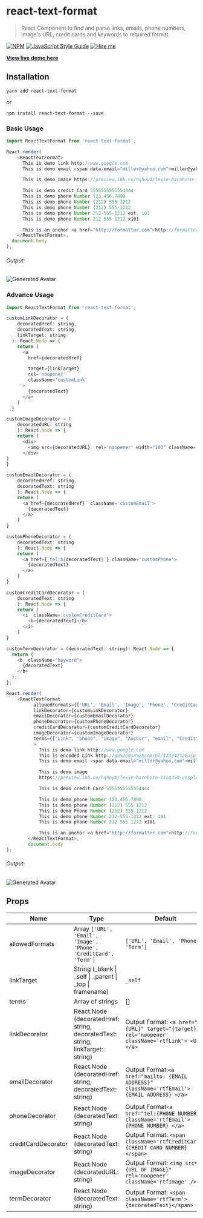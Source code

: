 # react-text-format

> React Component to find and parse links, emails, phone numbers, image's URL, credit cards and keywords to required format.

[![NPM](https://img.shields.io/badge/npm-v8.0.0-blue)](https://www.npmjs.com/package/react-text-format) 
[![JavaScript Style Guide](https://img.shields.io/badge/code_style-standard-brightgreen.svg)](https://standardjs.com) 
[![Hire me](https://shields.io/badge/LinkedIn-Hire%20me-green?logo=linkedin&style=social)](https://www.linkedin.com/in/ahsanbilal27/) 


__[View live demo here](https://react-ninja.github.io/react-text-format/)__

## Installation

```
yarn add react-text-format
```

or

```
npm install react-text-format --save
```

### Basic Usage
```js
import ReactTextFormat from 'react-text-format';

React.render(
    <ReactTextFormat>
      This is demo link http://www.google.com
      This is demo email <span data-email="miller@yahoo.com">miller@yahoo.com</span>

      This is demo image https://preview.ibb.co/hqhoyA/lexie-barnhorn-1114350-unsplash.jpg

      This is demo credit Card 5555555555554444
      This is demo phone Number 123.456.7890
      This is demo phone Number (212) 555 1212
      This is demo phone Number (212) 555-1212
      This is demo phone Number 212-555-1212 ext. 101
      This is demo phone Number 212 555 1212 x101

      This is an anchor <a href="http://formatter.com">http://formatter.com</a>;
    </ReactTextFormat>,
  document.body
);
```
###### Output:
![Generated Avatar](https://image.ibb.co/bWcDs0/1-0-4-basic.png)  




### Advance Usage
```js
import ReactTextFormat from 'react-text-format';

customLinkDecorator = (
    decoratedHref: string,
    decoratedText: string,
    linkTarget: string
  ): React.Node => {
    return (
      <a
        href={decoratedHref}

        target={linkTarget}
        rel='noopener'
        className='customLink'
      >
        {decoratedText}
      </a>
    )
  }

customImageDecorator = (
    decoratedURL: string
    ): React.Node => {
    return (
      <div>
        <img src={decoratedURL}  rel='noopener' width="100" className='customImage' />
      </div>
)
}

customEmailDecorator = (
    decoratedHref: string,
    decoratedText: string
    ): React.Node => {
    return (
      <a href={decoratedHref}  className='customEmail'>
        {decoratedText}
      </a>
    )
}

customPhoneDecorator = (
    decoratedText: string
    ): React.Node => {
    return (
      <a href={`tel:${decoratedText}`} className='customPhone'>
        {decoratedText}
      </a>
    )
}

customCreditCardDecorator = (
    decoratedText: string
    ): React.Node => {
    return (
      <i  className='customCreditCard'>
        <b>{decoratedText}</b>
      </i>
    )
}

customTermDecorator = (decoratedText: string): React.Node => {
  return (
    <b  className="keyword">
      {decoratedText}
    </b>
  );
};

React.render(
    <ReactTextFormat
          allowedFormats={['URL', 'Email', 'Image', 'Phone', 'CreditCard']}
          linkDecorator={customLinkDecorator}
          emailDecorator={customEmailDecorator}
          phoneDecorator={customPhoneDecorator}
          creditCardDecorator={customCreditCardDecorator}
          imageDecorator={customImageDecorator}
          terms={["Link", "phone", "image", "Anchor", "email", "Credit"]}
          >
            This is demo link http://www.google.com
            This is encoded Link http://go%2Emsn%2Ecom/nl/133942%2Easp
            This is demo email <span data-email="miller@yahoo.com">miller@yahoo.com</span>

            This is demo image
            https://preview.ibb.co/hqhoyA/lexie-barnhorn-1114350-unsplash.jpg

            This is demo credit Card 5555555555554444

            This is demo phone Number 123.456.7890
            This is demo phone Number (212) 555 1212
            This is demo Phone Number (212) 555-1212
            This is demo phone Number 212-555-1212 ext. 101
            This is demo phone Number 212 555 1212 x101

            This is an anchor <a href="http://formatter.com">http://formatter.com</a>;
        </ReactTextFormat>,
        document.body
);
```

###### Output:
![Generated Avatar](https://i.ibb.co/r67P3JC/advance-react-text-format.png)  



## Props

|Name  | Type  | Default  |
|---|---|---|
|allowedFormats| Array ``['URL', 'Email', 'Image', 'Phone', 'CreditCard', 'Term']``| ``['URL', 'Email', 'Phone', 'Term']`` |
|linkTarget| String (_blank \| _self \| _parent \| _top \| framename)  |  ``_self`` |
|terms| Array of strings  |  [] |
|linkDecorator| React.Node (decoratedHref: string, decoratedText: string, linkTarget: string) | Output Format: ``<a href="{URL}" target="{target}" rel='noopener' className='rtfLink'> <URL> </a>``  
|emailDecorator| React.Node (decoratedHref: string, decoratedText: string)  | Output Format:``<a href="mailto: {EMAIL ADDRESS}" className='rtfEmail'> {EMAIL ADDRESS} </a>``  |
|phoneDecorator| React.Node (decoratedText: string)  | Output Format``<a href="tel:{PHONE NUMBER}" className='rtfEmail'> {PHONE NUMBER} </a>``  |
|creditCardDecorator| React.Node (decoratedText: string)  | Output Format: ``<span className='rtfCreditCard'> {CREDIT CARD NUMBER} </span>``  |
|imageDecorator| React.Node (decoratedURL: string)  | Output Format: ``<img src="{URL OF IMAGE}" rel='noopener' className='rtfImage' />``  |
|termDecorator| React.Node (decoratedText: string)  | Output Format: ``<span  className='rtfTerm'>{decoratedText}</span>``  |
